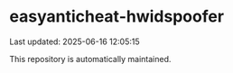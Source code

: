 # easyanticheat-hwidspoofer

Last updated: 2025-06-16 12:05:15

This repository is automatically maintained.
